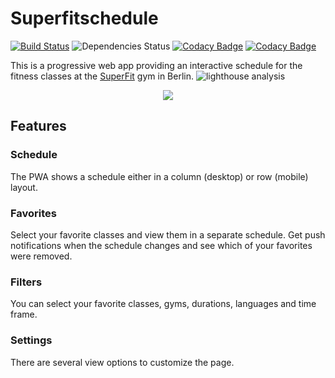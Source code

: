 # Superfitschedule

[![Build Status](https://travis-ci.org/kiwikern/Superfit-Schedule.svg?branch=master)](https://travis-ci.org/kiwikern/Superfit-Schedule)
![Dependencies Status](https://david-dm.org/kiwikern/Superfit-Schedule.svg)
[![Codacy Badge](https://api.codacy.com/project/badge/Grade/74f37293534a4887bee32925749f7758)](https://www.codacy.com/app/kiwikern/Superfit-Schedule?utm_source=github.com&amp;utm_medium=referral&amp;utm_content=kiwikern/Superfit-Schedule&amp;utm_campaign=Badge_Grade)
[![Codacy Badge](https://api.codacy.com/project/badge/Coverage/74f37293534a4887bee32925749f7758)](https://www.codacy.com/app/kiwikern/Superfit-Schedule?utm_source=github.com&utm_medium=referral&utm_content=kiwikern/Superfit-Schedule&utm_campaign=Badge_Coverage)

This is a progressive web app providing an interactive schedule for the fitness classes at the [SuperFit](http://www.mysuperfit.com) gym in Berlin.
![lighthouse analysis](https://user-images.githubusercontent.com/2671139/27458374-f32805b4-57a8-11e7-9c02-5acd19c3ffc3.png)

<p align="center">
<img src="https://user-images.githubusercontent.com/2671139/50649352-ee9b6200-0f7d-11e9-9876-27a6fe107a2f.gif">
</p>

## Features

### Schedule

The PWA shows a schedule either in a column (desktop) or row (mobile) layout.

### Favorites

Select your favorite classes and view them in a separate schedule.
Get push notifications when the schedule changes and see which of your favorites were removed.

### Filters
You can select your favorite classes, gyms, durations, languages and time frame. 


### Settings
There are several view options to customize the page.



